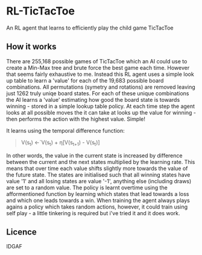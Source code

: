 # RL-TicTacToe
An RL agent that learns to efficiently play the child game TicTacToe

## How it works
There are 255,168 possible games of TicTacToe which an AI could use to create a Min-Max tree and brute force the best game each time. However that seems fairly exhaustive to me. Instead this RL agent uses a simple look up table to learn a 'value' for each of the 19,683 possible board combinations. All permutations (symetry and rotations) are removed leaving just 1262 truly uniqe board states. For each of these unique combinations the AI learns a 'value' estimating how good the board state is towards winning - stored in a simple lookup table policy. At each time step the agent looks at all possible moves the it can take at looks up the value for winning - then performs the action with the highest value. Simple!

It learns using the temporal difference function:
<blockquote>
  V(s<sub>t</sub>) ←`V(s<sub>t</sub>) + η[V(s<sub>t+1</sub>) - V(s<sub>t</sub>)]
</blockquote>

In other words, the value in the current state is increased by  difference between the current and the next states multiplied by the learning rate.
This means that over time each value shifts slightly more towards the value of the future state. The states are initialised such that all winning states have value '1' and all losing states are value '-1', anything else (including draws) are set to a random value. The policy is learnt overtime using the afformentioned function by learning which states that lead towards a loss and which one leads towards a win. When training the agent always plays agains a policy which takes random actions, however, it could train using self play - a little tinkering is required but i've tried it and it does work.

## Licence
IDGAF

